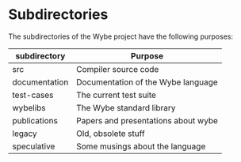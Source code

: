 # Subdirectories

The subdirectories of the Wybe project have the following purposes:


| subdirectory        | Purpose                             |
|---------------------|------------------------------------ |
| src                 | Compiler source code                |
| documentation       | Documentation of the Wybe language  |
| test-cases          | The current test suite              |
| wybelibs            | The Wybe standard library           |
| publications        | Papers and presentations about wybe |
| legacy              | Old, obsolete stuff                 |
| speculative         | Some musings about the language     |
